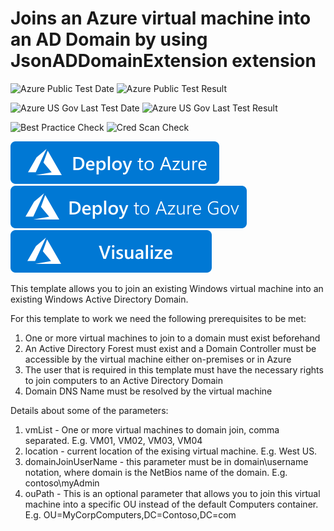 # Joins an Azure virtual machine into an AD Domain by using JsonADDomainExtension extension

![Azure Public Test Date](https://azurequickstartsservice.blob.core.windows.net/badges/201-vm-domain-join-existing/PublicLastTestDate.svg)
![Azure Public Test Result](https://azurequickstartsservice.blob.core.windows.net/badges/201-vm-domain-join-existing/PublicDeployment.svg)

![Azure US Gov Last Test Date](https://azurequickstartsservice.blob.core.windows.net/badges/201-vm-domain-join-existing/FairfaxLastTestDate.svg)
![Azure US Gov Last Test Result](https://azurequickstartsservice.blob.core.windows.net/badges/201-vm-domain-join-existing/FairfaxDeployment.svg)

![Best Practice Check](https://azurequickstartsservice.blob.core.windows.net/badges/201-vm-domain-join-existing/BestPracticeResult.svg)
![Cred Scan Check](https://azurequickstartsservice.blob.core.windows.net/badges/201-vm-domain-join-existing/CredScanResult.svg)

[![Deploy To Azure](https://raw.githubusercontent.com/Azure/azure-quickstart-templates/master/1-CONTRIBUTION-GUIDE/images/deploytoazure.svg?sanitize=true)](https://portal.azure.com/#create/Microsoft.Template/uri/https%3A%2F%2Fraw.githubusercontent.com%2FAzure%2Fazure-quickstart-templates%2Fmaster%2F201-vm-domain-join-existing%2Fazuredeploy.json)
[![Deploy To Azure US Gov](https://raw.githubusercontent.com/Azure/azure-quickstart-templates/master/1-CONTRIBUTION-GUIDE/images/deploytoazuregov.svg?sanitize=true)](https://portal.azure.us/#create/Microsoft.Template/uri/https%3A%2F%2Fraw.githubusercontent.com%2FAzure%2Fazure-quickstart-templates%2Fmaster%2F201-vm-domain-join-existing%2Fazuredeploy.json)
[![Visualize](https://raw.githubusercontent.com/Azure/azure-quickstart-templates/master/1-CONTRIBUTION-GUIDE/images/visualizebutton.svg?sanitize=true)](http://armviz.io/#/?load=https%3A%2F%2Fraw.githubusercontent.com%2FAzure%2Fazure-quickstart-templates%2Fmaster%2F201-vm-domain-join-existing%2Fazuredeploy.json)

This template allows you to join an existing Windows virtual machine into an
existing Windows Active Directory Domain.

For this template to work we need the following prerequisites to be met:

1. One or more virtual machines to join to a domain must exist beforehand
2. An Active Directory Forest must exist and a Domain Controller must be
   accessible by the virtual machine either on-premises or in Azure
3. The user that is required in this template must have the necessary rights to
   join computers to an Active Directory Domain
4. Domain DNS Name must be resolved by the virtual machine

Details about some of the parameters:

1. vmList - One or more virtual machines to domain join, comma separated. E.g.
   VM01, VM02, VM03, VM04
2. location - current location of the exising virtual machine. E.g. West US.
3. domainJoinUserName - this parameter must be in domain\username notation,
   where domain is the NetBios name of the domain. E.g. contoso\myAdmin
4. ouPath - This is an optional parameter that allows you to join this virtual
   machine into a specific OU instead of the default Computers container. E.g.
   OU=MyCorpComputers,DC=Contoso,DC=com
